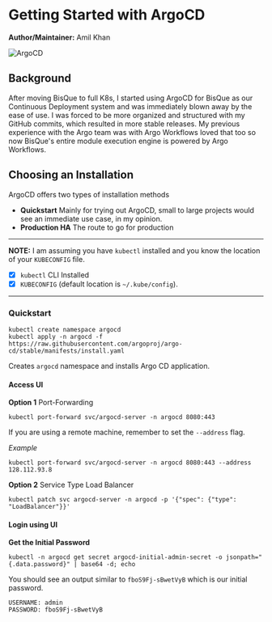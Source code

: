 # Getting Started with ArgoCD
**Author/Maintainer:** Amil Khan

![ArgoCD](https://argo-cd.readthedocs.io/en/stable/assets/argocd-ui.gif)

## Background

After moving BisQue to full K8s, I started using ArgoCD for BisQue as our Continuous Deployment system and was immediately blown away by the ease of use. I was forced to be more organized and structured with my GitHub commits, which resulted in more stable releases. My previous experience with the Argo team was with Argo Workflows loved that too so now BisQue's entire module execution engine is powered by Argo Workflows.


## Choosing an Installation

ArgoCD offers two types of installation methods

  - **Quickstart** Mainly for trying out ArgoCD, small to large projects would see an immediate use case, in my opinion.
  - **Production HA** The route to go for production

---
**NOTE:** I am assuming you have `kubectl` installed and you know the location of your `KUBECONFIG` file.

  - [x] `kubectl` CLI Installed
  - [x] `KUBECONFIG` (default location is `~/.kube/config`).
---


### Quickstart

```
kubectl create namespace argocd
kubectl apply -n argocd -f https://raw.githubusercontent.com/argoproj/argo-cd/stable/manifests/install.yaml
```

Creates `argocd` namespace and installs Argo CD application.


#### Access UI 

**Option 1** Port-Forwarding

```
kubectl port-forward svc/argocd-server -n argocd 8080:443
```
If you are using a remote machine, remember to set the `--address` flag.

_Example_
```
kubectl port-forward svc/argocd-server -n argocd 8080:443 --address 128.112.93.8
```

**Option 2** Service Type Load Balancer

```
kubectl patch svc argocd-server -n argocd -p '{"spec": {"type": "LoadBalancer"}}'
```

#### Login using UI

**Get the Initial Password**
```
kubectl -n argocd get secret argocd-initial-admin-secret -o jsonpath="{.data.password}" | base64 -d; echo
```
You should see an output similar to `fboS9Fj-sBwetVyB` which is our initial password.

```
USERNAME: admin
PASSWORD: fboS9Fj-sBwetVyB
```



